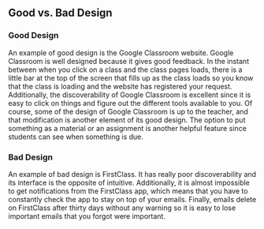 ## Good vs. Bad Design

### Good Design
An example of good design is the Google Classroom website. Google Classroom is well designed because it gives good feedback. In the instant between when you click on a class and the class pages loads, there is a little bar at the top of the screen that fills up as the class loads so you know that the class is loading and the website has registered your request. Additionally, the discoverability of Google Classroom is excellent since it is easy to click on things and figure out the different tools available to you. Of course, some of the design of Google Classroom is up to the teacher, and that modification is another element of its good design. The option to put something as a material or an assignment is another helpful feature since students can see when something is due.


### Bad Design
An example of bad design is FirstClass. It has really poor discoverability and its interface is the opposite of intuitive. Additionally, it is almost impossible to get notifications from the FirstClass app, which means that you have to constantly check the app to stay on top of your emails. Finally, emails delete on FirstClass after thirty days without any warning so it is easy to lose important emails that you forgot were important.
